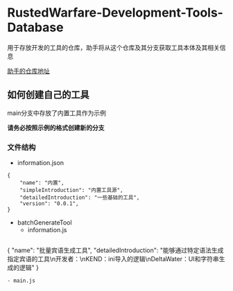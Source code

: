 # RustedWarfare-Development-Tools-Database

用于存放开发的工具的仓库，助手将从这个仓库及其分支获取工具本体及其相关信息

[助手的仓库地址](https://github.com/Delta-Water/RustedWarfare-Development-Tools)

## 如何创建自己的工具

main分支中存放了内置工具作为示例

**请务必按照示例的格式创建新的分支**

### 文件结构

- information.json
```
{
    "name": "内置",
    "simpleIntroduction": "内置工具源",
    "detailedIntroduction": "一些基础的工具",
    "version": "0.0.1",
}
```
- batchGenerateTool
  - information.js
  ```
{
    "name": "批量宾语生成工具",
    "detailedIntroduction": "能够通过特定语法生成指定宾语的工具\n开发者：\nKEND：ini导入的逻辑\nDeltaWater：UI和字符串生成的逻辑"
}
  ```
  - main.js